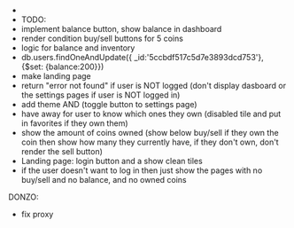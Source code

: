 - 
- TODO:
- implement balance button, show balance in dashboard
- render condition buy/sell buttons for 5 coins
- logic for balance and inventory
-  db.users.findOneAndUpdate({ _id:'5ccbdf517c5d7e3893dcd753'}, {$set: {balance:200}})
-  make landing page
-  return "error not found" if user is NOT logged (don't display dasboard or the settings pages if user is NOT logged in)
- add theme AND (toggle button to settings page)
- have away for user to know which ones they own (disabled tile and put in favorites if they own them)
- show the amount of coins owned (show below buy/sell if they own the coin then show how many they currently have, if they don't own, don't render the sell button)
- Landing page: login button and a show clean tiles
- if the user doesn't want to log in then just show the pages with no buy/sell and no balance, and no owned coins


DONZO:
- fix proxy